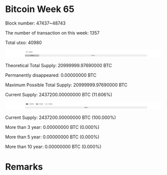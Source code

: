 # Bitcoin Week 65

Block number: 47437~48743

The number of transaction on this week: 1357

Total utxo: 40980

![](../images/mined_week65.png)

Theoretical Total Supply: 20999999.97690000 BTC

Permanently disappeared: 0.00000000 BTC

Maximum Possible Total Supply: 20999999.97690000 BTC

Current Supply: 2437200.00000000 BTC (11.606%)

![](../images/year_week65.png)


Current Supply: 2437200.00000000 BTC (100.000%)

More than 3 year: 0.00000000 BTC (0.000%)

More than 5 year: 0.00000000 BTC (0.000%)

More than 10 year: 0.00000000 BTC (0.000%)

# Remarks

